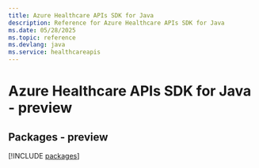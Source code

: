 ```yaml
---
title: Azure Healthcare APIs SDK for Java
description: Reference for Azure Healthcare APIs SDK for Java
ms.date: 05/28/2025
ms.topic: reference
ms.devlang: java
ms.service: healthcareapis
---
```

# Azure Healthcare APIs SDK for Java - preview
## Packages - preview
[!INCLUDE [packages](healthcare-apis-index.md)]
